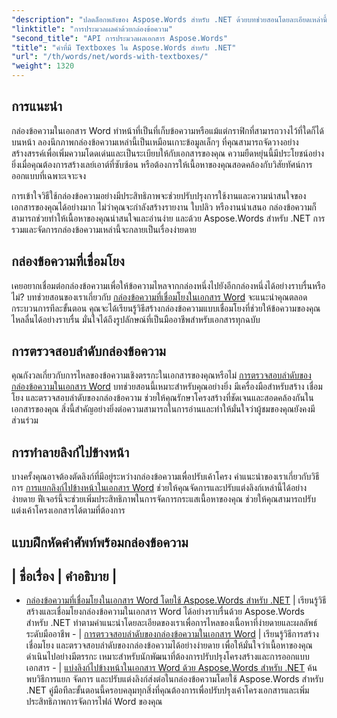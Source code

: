 ```yaml
---
"description": "ปลดล็อกพลังของ Aspose.Words สำหรับ .NET ด้วยบทช่วยสอนโดยละเอียดเหล่านี้เกี่ยวกับการทำงานกับกล่องข้อความ การปรับปรุงการออกแบบและฟังก์ชันการทำงานของเอกสาร"
"linktitle": "การประมวลผลคำด้วยกล่องข้อความ"
"second_title": "API การประมวลผลเอกสาร Aspose.Words"
"title": "คำที่มี Textboxes ใน Aspose.Words สำหรับ .NET"
"url": "/th/words/net/words-with-textboxes/"
"weight": 1320
---
```


## การแนะนำ

กล่องข้อความในเอกสาร Word ทำหน้าที่เป็นที่เก็บข้อความหรือแม้แต่กราฟิกที่สามารถวางไว้ที่ใดก็ได้บนหน้า ลองนึกภาพกล่องข้อความเหล่านี้เป็นเหมือนเกาะข้อมูลเล็กๆ ที่คุณสามารถจัดวางอย่างสร้างสรรค์เพื่อเพิ่มความโดดเด่นและเป็นระเบียบให้กับเอกสารของคุณ ความยืดหยุ่นนี้มีประโยชน์อย่างยิ่งเมื่อคุณต้องการสร้างเลย์เอาต์ที่ซับซ้อน หรือต้องการให้เนื้อหาของคุณสอดคล้องกับวิสัยทัศน์การออกแบบที่เฉพาะเจาะจง

การเข้าใจวิธีใช้กล่องข้อความอย่างมีประสิทธิภาพจะช่วยปรับปรุงการใช้งานและความน่าสนใจของเอกสารของคุณได้อย่างมาก ไม่ว่าคุณจะกำลังสร้างรายงาน ใบปลิว หรืองานนำเสนอ กล่องข้อความก็สามารถช่วยทำให้เนื้อหาของคุณน่าสนใจและอ่านง่าย และด้วย Aspose.Words สำหรับ .NET การรวมและจัดการกล่องข้อความเหล่านี้จะกลายเป็นเรื่องง่ายดาย

## กล่องข้อความที่เชื่อมโยง

เคยอยากเชื่อมต่อกล่องข้อความเพื่อให้ข้อความไหลจากกล่องหนึ่งไปยังอีกกล่องหนึ่งได้อย่างราบรื่นหรือไม่? บทช่วยสอนของเราเกี่ยวกับ [กล่องข้อความที่เชื่อมโยงในเอกสาร Word](./linked-text-boxes/) จะแนะนำคุณตลอดกระบวนการทีละขั้นตอน คุณจะได้เรียนรู้วิธีสร้างกล่องข้อความแบบเชื่อมโยงที่ช่วยให้ข้อความของคุณไหลลื่นได้อย่างราบรื่น มั่นใจได้ถึงรูปลักษณ์ที่เป็นมืออาชีพสำหรับเอกสารทุกฉบับ

## การตรวจสอบลำดับกล่องข้อความ

คุณกังวลเกี่ยวกับการไหลของข้อความเชิงตรรกะในเอกสารของคุณหรือไม่ [การตรวจสอบลำดับของกล่องข้อความในเอกสาร Word](./textbox-sequences-check/) บทช่วยสอนนี้เหมาะสำหรับคุณอย่างยิ่ง มีเครื่องมือสำหรับสร้าง เชื่อมโยง และตรวจสอบลำดับของกล่องข้อความ ช่วยให้คุณรักษาโครงสร้างที่ชัดเจนและสอดคล้องกันในเอกสารของคุณ สิ่งนี้สำคัญอย่างยิ่งต่อความสามารถในการอ่านและทำให้มั่นใจว่าผู้ชมของคุณยังคงมีส่วนร่วม

## การทำลายลิงก์ไปข้างหน้า

บางครั้งคุณอาจต้องตัดลิงก์ที่มีอยู่ระหว่างกล่องข้อความเพื่อปรับเค้าโครง คำแนะนำของเราเกี่ยวกับวิธีการ [การแยกลิงก์ไปข้างหน้าในเอกสาร Word](./break-forward-link/) ช่วยให้คุณจัดการและปรับแต่งลิงก์เหล่านี้ได้อย่างง่ายดาย ฟีเจอร์นี้จะช่วยเพิ่มประสิทธิภาพในการจัดการกระแสเนื้อหาของคุณ ช่วยให้คุณสามารถปรับแต่งเค้าโครงเอกสารได้ตามที่ต้องการ

## แบบฝึกหัดคำศัพท์พร้อมกล่องข้อความ
| ชื่อเรื่อง | คำอธิบาย |
-
- [กล่องข้อความที่เชื่อมโยงในเอกสาร Word โดยใช้ Aspose.Words สำหรับ .NET](./linked-text-boxes/) | เรียนรู้วิธีสร้างและเชื่อมโยงกล่องข้อความในเอกสาร Word ได้อย่างราบรื่นด้วย Aspose.Words สำหรับ .NET ทำตามคำแนะนำโดยละเอียดของเราเพื่อการไหลของเนื้อหาที่ง่ายดายและผลลัพธ์ระดับมืออาชีพ -
| [การตรวจสอบลำดับของกล่องข้อความในเอกสาร Word](./textbox-sequences-check/) | เรียนรู้วิธีการสร้าง เชื่อมโยง และตรวจสอบลำดับของกล่องข้อความได้อย่างง่ายดาย เพื่อให้มั่นใจว่าเนื้อหาของคุณดำเนินไปอย่างมีตรรกะ เหมาะสำหรับนักพัฒนาที่ต้องการปรับปรุงโครงสร้างและการออกแบบเอกสาร -
| [แบ่งลิงก์ไปข้างหน้าในเอกสาร Word ด้วย Aspose.Words สำหรับ .NET](./break-forward-link/) ค้นพบวิธีการแยก จัดการ และปรับแต่งลิงก์ส่งต่อในกล่องข้อความโดยใช้ Aspose.Words สำหรับ .NET คู่มือทีละขั้นตอนนี้ครอบคลุมทุกสิ่งที่คุณต้องการเพื่อปรับปรุงเค้าโครงเอกสารและเพิ่มประสิทธิภาพการจัดการไฟล์ Word ของคุณ